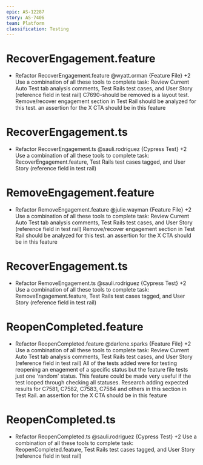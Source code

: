 ```yaml
---
epic: AS-12287
story: AS-7406
team: Platform
classification: Testing
---
```


# RecoverEngagement.feature

- Refactor RecoverEngagement.feature @wyatt.orman {Feature File} +2
  Use a combination of all these tools to complete task: Review Current Auto Test tab analysis comments, Test Rails test cases, and User Story (reference field in test rail)
  C7690-should be removed is a layout test. Remove/recover engagement section in Test Rail should be analyzed for this test. an assertion for the X CTA should be in this feature
  
# RecoverEngagement.ts
- Refactor RecoverEngagement.ts @sauli.rodriguez {Cypress Test} +2 
  Use a combination of all these tools to complete task: RecoverEngagement.feature, Test Rails test cases tagged, and User Story (reference field in test rail)

  
# RemoveEngagement.feature

- Refactor RemoveEngagement.feature @julie.wayman {Feature File} +2
  Use a combination of all these tools to complete task: Review Current Auto Test tab analysis comments, Test Rails test cases, and User Story (reference field in test rail)
  Remove/recover engagement section in Test Rail should be analyzed for this test. an assertion for the X CTA should be in this feature
  
# RecoverEngagement.ts
- Refactor RemoveEngagement.ts @sauli.rodriguez {Cypress Test} +2 
  Use a combination of all these tools to complete task: RemoveEngagement.feature, Test Rails test cases tagged, and User Story (reference field in test rail)

# ReopenCompleted.feature

- Refactor ReopenCompleted.feature @darlene.sparks {Feature File} +2
  Use a combination of all these tools to complete task: Review Current Auto Test tab analysis comments, Test Rails test cases, and User Story (reference field in test rail)
  All of the tests added were for testing reopening an enagement of a  specific status but the feature file tests just one 'random' status. This feature could be made very useful if the test looped through checking all statuses. Research adding expected results for C7581, C7582, C7583, C7584 and others in this section in Test Rail. an assertion for the X CTA should be in this feature

# ReopenCompleted.ts
- Refactor ReopenCompleted.ts @sauli.rodriguez {Cypress Test} +2 
  Use a combination of all these tools to complete task: ReopenCompleted.feature, Test Rails test cases tagged, and User Story (reference field in test rail)








